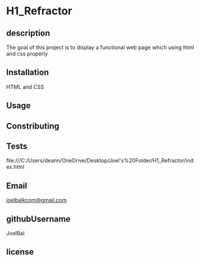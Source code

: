 # H1_Refractor


## description
The goal of this project is to display a functional web page which using html and css properly
## Installation
HTML and CSS
## Usage

## Constributing

## Tests
file:///C:/Users/deann/OneDrive/Desktop/Joel's%20Folder/H1_Refractor/index.html


## Email
joelbalkcom@gmail.com
## githubUsername
JoelBal
## license




